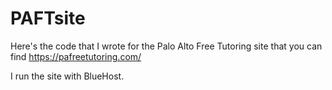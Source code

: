 # PAFTsite
Here's the code that I wrote for the Palo Alto Free Tutoring site that you can find https://pafreetutoring.com/

I run the site with BlueHost. 
